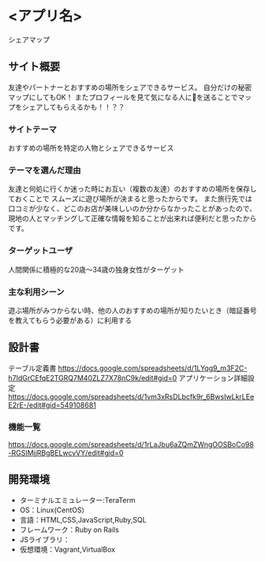 # <アプリ名>
シェアマップ

## サイト概要
 友達やパートナーとおすすめの場所をシェアできるサービス。
自分だけの秘密マップにしてもOK！
またプロフィールを見て気になる人に💛を送ることでマップをシェアしてもらえるかも！！？？

### サイトテーマ
 おすすめの場所を特定の人物とシェアできるサービス

### テーマを選んだ理由
 友達と何処に行くか迷った時にお互い（複数の友達）のおすすめの場所を保存しておくことで
スムーズに遊び場所が決まると思ったからです。
  また旅行先では口コミが少なく、どこのお店が美味しいのか分からなかったことがあったので、
 現地の人とマッチングして正確な情報を知ることが出来れば便利だと思ったからです。

### ターゲットユーザ
 人間関係に積極的な20歳～34歳の独身女性がターゲット

### 主な利用シーン
 遊ぶ場所がみつからない時、他の人のおすすめの場所が知りたいとき（暗証番号を教えてもらう必要がある）に利用する

## 設計書
テーブル定義書
<https://docs.google.com/spreadsheets/d/1LYqg9_m3F2C-h7IdGrCEfqE2TGRQ7M40ZLZ7X78nC9k/edit#gid=0>
アプリケーション詳細設定
<https://docs.google.com/spreadsheets/d/1vm3xRsDLbcfk9r_6BwsIwLkrLEeE2rE-/edit#gid=549108681>

### 機能一覧
<https://docs.google.com/spreadsheets/d/1rLaJbu6aZQmZWngOOSBoCo98-RGSIMjjRBgBELwcvVY/edit#gid=0>

## 開発環境
- ターミナルエミュレーター:TeraTerm
- OS：Linux(CentOS)
- 言語：HTML,CSS,JavaScript,Ruby,SQL
- フレームワーク：Ruby on Rails
- JSライブラリ：
- 仮想環境：Vagrant,VirtualBox